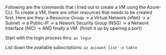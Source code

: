 Following are the commands that i tried out to create a VM using the Azure-CLI. To create a VM, there are other resources that needs to be created first. Here are they: a Resource-Group -> a Virtual Network (vNet) -> a Subnet -> a Public-IP -> a Nework Security Group (NSG) -> a Network Interface (NIC) -> AND finally a VM. (finish it up by opening a port)

Start with the login process thru:
```az login```

List down the available subscriptions:
```az account list -o table```